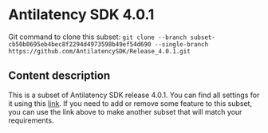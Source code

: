 # Antilatency SDK 4.0.1

Git command to clone this subset: `git clone --branch subset-cb50b0695eb4bec8f2294d4973598b49ef54d690 --single-branch https://github.com/AntilatencySDK/Release_4.0.1.git`

## Content description

This is a subset of Antilatency SDK release 4.0.1. You can find all settings for it using this [link](https://developers.antilatency.com/Sdk/Configurator_en.html#{"Language":"CPlusPlus","Libraries":{"AltEnvironmentAdditionalMarkers":false,"AltEnvironmentArbitrary2D":false,"AltEnvironmentHorizontalGrid":false,"AltEnvironmentPillars":false,"AltEnvironmentSelector":true,"AltTracking":true,"Bracer":false,"DeviceNetwork":true,"HardwareExtensionInterface":false,"IllumetryDisplay":false,"RadioMetrics":false,"StereoGlasses":false,"StorageClient":true,"TrackingAlignment":false},"OS":{"Android":{"aar":false},"Linux":{"aarch64-linux-gnu":false,"arm-linux-gnueabihf":false,"x86_64":false},"WindowsDesktop":{"x64":true,"x86":false},"WindowsUWP":{"arm64-v8a":false,"armeabi-v7a":false,"x64":false}},"Release":"4.0.1","Target":"Native","TargetSettings":{"Exceptions":true,"MathTypes":"Default"}}). If you need to add or remove some feature to this subset, you can use the link above to make another subset that will match your requirements.
